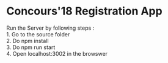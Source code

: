 <h1>Concours'18 Registration App</h1>
Run the Server by following steps : <br>
1. Go to the source folder<br>
2. Do npm install<br>
3. Do npm run start<br>
4. Open localhost:3002 in the browswer<br>

